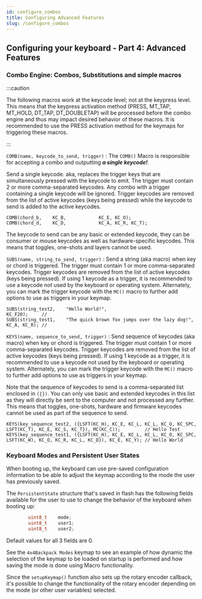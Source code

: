 ```yaml
---
id: configure_combos
title: Configuring Advanced Features
slug: /configure_combos
---
```


## Configuring your keyboard - Part 4: Advanced Features

### Combo Engine: Combos, Substitutions and simple macros

:::caution

The following macros work at the keycode level; not at the keypress level.  This means that the keypress activation method (PRESS, MT_TAP, MT_HOLD, DT_TAP, DT_DOUBLETAP) will be processed before the combo engine and thus may impact desired behavior of these macros.  It is recommended to use the PRESS activation method for the keymaps for triggering these macros.

:::


```COMB(name, keycode_to_send, trigger)``` : The ```COMB()``` Macro is responsible for accepting a combo and outputting ***a single keycode!***.

Send a single keycode. aka, replaces the trigger keys that are simultaneously pressed with the keycode to emit.  The trigger must contain 2 or more comma-separated keycodes.  Any combo with a trigger containing a single keycode will be ignored.  Trigger keycodes are removed from the list of active keycodes (keys being pressed) while the keycode to send is added to the active keycodes.

```
COMB(chord_b,    KC_B,            KC_E, KC_O);
COMB(chord_d,    KC_D,            KC_A, KC_R, KC_T);
```
The keycode to send can be any basic or extended keycode, they can be consumer or mouse keycodes as well as hardware-specific keycodes. This means that toggles, one-shots and layers cannot be used.


```SUBS(name, string_to_send, trigger)``` : Send a string (aka macro) when key or chord is triggered. The trigger must contain 1 or more comma-separated keycodes. Trigger keycodes are removed from the list of active keycodes (keys being pressed). If using 1 keycode as a trigger, it is recommended to use a keycode not used by the keyboard or operating system. Alternately, you can mark the trigger keycode with the ```MC()``` macro to further add options to use as triggers in your keymap.

```
SUBS(string_test2,    "Hello World!",                                  KC_F20);     //
SUBS(string_test1,    "The quick brown fox jumps over the lazy dog!",  KC_A, KC_R); //
```

```KEYS(name, sequence_to_send, trigger)``` : Send sequence of keycodes (aka macro) when key or chord is triggered. The trigger must contain 1 or more comma-separated keycodes. Trigger keycodes are removed from the list of active keycodes (keys being pressed). If using 1 keycode as a trigger, it is recommended to use a keycode not used by the keyboard or operating system. Alternately, you can mark the trigger keycode with the ```MC()``` macro to further add options to use as triggers in your keymap.

Note that the sequence of keycodes to send is a comma-separated list enclosed in ```({})```.  You can only use basic and extended keycodes in this list as they will directly be sent to the computer and not processed any further.  This means that toggles, one-shots, hardware and firmware keycodes cannot be used as part of the sequence to send.


```
KEYS(key_sequence_test2, ({LSFT(KC_H), KC_E, KC_L, KC_L, KC_O, KC_SPC, LSFT(KC_T), KC_E, KC_S, KC_T}), MC(KC_C));         // Hello Test
KEYS(key_sequence_test1, ({LSFT(KC_H), KC_E, KC_L, KC_L, KC_O, KC_SPC, LSFT(KC_W), KC_O, KC_R, KC_L, KC_D}), KC_E, KC_Y); // Hello World
```

### Keyboard Modes and Persistent User States

When booting up, the keyboard can use pre-saved configuration information to be able to adjust the keymap according to the mode the user has previously saved.  

The `PersistentState` structure that's saved in flash has the following fields available for the user to use to change the behavior of the keyboard when booting up:
``` c++
        uint8_t    mode;
        uint8_t    user1;  
        uint8_t    user2; 
```

Default values for all 3 fields are 0.

See the `4x4Backpack Modes` keymap to see an example of how dynamic the selection of the keymap to be loaded on startup is performed and how saving the mode is done using Macro functionality.

Since the `setupKeymap()` function also sets up the rotary encoder callback, it's possible to change the functionality of the rotary encoder depending on the mode (or other user variables) selected.